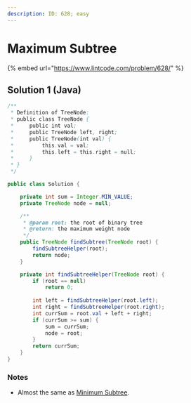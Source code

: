 ```yaml
---
description: ID: 628; easy
---
```

# Maximum Subtree

{% embed url="https://www.lintcode.com/problem/628/" %}

## Solution 1 (Java)

```java
/**
 * Definition of TreeNode:
 * public class TreeNode {
 *     public int val;
 *     public TreeNode left, right;
 *     public TreeNode(int val) {
 *         this.val = val;
 *         this.left = this.right = null;
 *     }
 * }
 */

public class Solution {

    private int sum = Integer.MIN_VALUE;
    private TreeNode node = null;

    /**
     * @param root: the root of binary tree
     * @return: the maximum weight node
     */
    public TreeNode findSubtree(TreeNode root) {
        findSubtreeHelper(root);
        return node;
    }

    private int findSubtreeHelper(TreeNode root) {
        if (root == null)
            return 0;
        
        int left = findSubtreeHelper(root.left);
        int right = findSubtreeHelper(root.right);
        int currSum = root.val + left + right;
        if (currSum >= sum) {
            sum = currSum;
            node = root;
        }
        return currSum;
    }
}
```

### Notes

* Almost the same as [Minimum Subtree](minimum-subtree.md).
